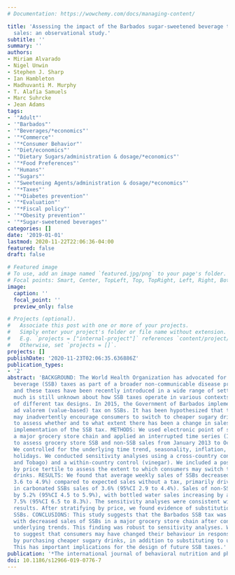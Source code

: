 ```yaml
---
# Documentation: https://wowchemy.com/docs/managing-content/

title: 'Assessing the impact of the Barbados sugar-sweetened beverage tax on beverage
  sales: an observational study.'
subtitle: ''
summary: ''
authors:
- Miriam Alvarado
- Nigel Unwin
- Stephen J. Sharp
- Ian Hambleton
- Madhuvanti M. Murphy
- T. Alafia Samuels
- Marc Suhrcke
- Jean Adams
tags:
- '"Adult"'
- '"Barbados"'
- '"Beverages/*economics"'
- '"*Commerce"'
- '"*Consumer Behavior"'
- '"Diet/economics"'
- '"Dietary Sugars/administration & dosage/*economics"'
- '"*Food Preferences"'
- '"Humans"'
- '"Sugars"'
- '"Sweetening Agents/administration & dosage/*economics"'
- '"*Taxes"'
- '"*Diabetes prevention"'
- '"*Evaluation"'
- '"*Fiscal policy"'
- '"*Obesity prevention"'
- '"*Sugar-sweetened beverages"'
categories: []
date: '2019-01-01'
lastmod: 2020-11-22T22:06:36-04:00
featured: false
draft: false

# Featured image
# To use, add an image named `featured.jpg/png` to your page's folder.
# Focal points: Smart, Center, TopLeft, Top, TopRight, Left, Right, BottomLeft, Bottom, BottomRight.
image:
  caption: ''
  focal_point: ''
  preview_only: false

# Projects (optional).
#   Associate this post with one or more of your projects.
#   Simply enter your project's folder or file name without extension.
#   E.g. `projects = ["internal-project"]` references `content/project/deep-learning/index.md`.
#   Otherwise, set `projects = []`.
projects: []
publishDate: '2020-11-23T02:06:35.636886Z'
publication_types:
- '2'
abstract: 'BACKGROUND: The World Health Organization has advocated for sugar-sweetened
  beverage (SSB) taxes as part of a broader non-communicable disease prevention strategy,
  and these taxes have been recently introduced in a wide range of settings. However,
  much is still unknown about how SSB taxes operate in various contexts and as a result
  of different tax designs. In 2015, the Government of Barbados implemented a 10%
  ad valorem (value-based) tax on SSBs. It has been hypothesized that this tax structure
  may inadvertently encourage consumers to switch to cheaper sugary drinks. We aimed
  to assess whether and to what extent there has been a change in sales of SSBs following
  implementation of the SSB tax. METHODS: We used electronic point of sale data from
  a major grocery store chain and applied an interrupted time series (ITS) design
  to assess grocery store SSB and non-SSB sales from January 2013 to October 2016.
  We controlled for the underlying time trend, seasonality, inflation, tourism and
  holidays. We conducted sensitivity analyses using a cross-country control (Trinidad
  and Tobago) and a within-country control (vinegar). We included a post-hoc stratification
  by price tertile to assess the extent to which consumers may switch to cheaper sugary
  drinks. RESULTS: We found that average weekly sales of SSBs decreased by 4.3% (95%CI
  3.6 to 4.9%) compared to expected sales without a tax, primarily driven by a decrease
  in carbonated SSBs sales of 3.6% (95%CI 2.9 to 4.4%). Sales of non-SSBs increased
  by 5.2% (95%CI 4.5 to 5.9%), with bottled water sales increasing by an average of
  7.5% (95%CI 6.5 to 8.3%). The sensitivity analyses were consistent with the uncontrolled
  results. After stratifying by price, we found evidence of substitution to cheaper
  SSBs. CONCLUSIONS: This study suggests that the Barbados SSB tax was associated
  with decreased sales of SSBs in a major grocery store chain after controlling for
  underlying trends. This finding was robust to sensitivity analyses. We found evidence
  to suggest that consumers may have changed their behaviour in response to the tax
  by purchasing cheaper sugary drinks, in addition to substituting to untaxed products.
  This has important implications for the design of future SSB taxes.'
publication: '*The international journal of behavioral nutrition and physical activity*'
doi: 10.1186/s12966-019-0776-7
---
```

